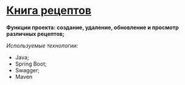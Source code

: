 # [ Книга рецептов](****)

__Функции проекта: создание, удаление, обновление и просмотр различных рецептов;__

_Используемые технологии:_
- Java;
- Spring Boot;
- Swagger;
- Maven
